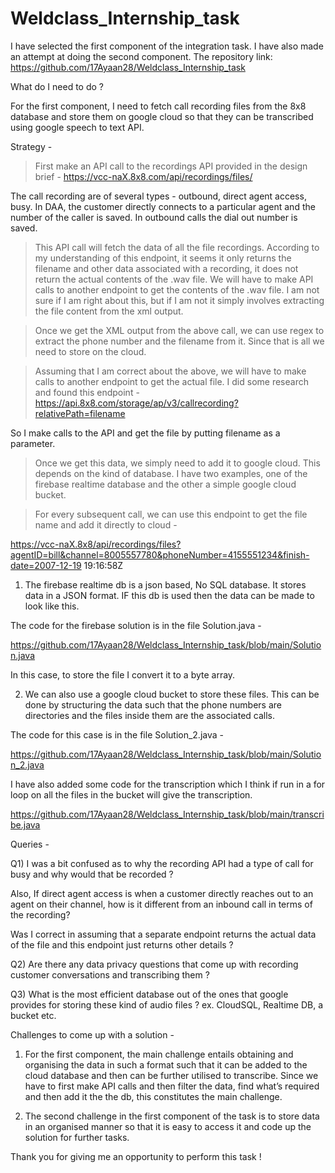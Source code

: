 # Weldclass_Internship_task




I have selected the first component of the integration task. I have also made an attempt at doing the second component.
The repository link: https://github.com/17Ayaan28/Weldclass_Internship_task

What do I need to do ?

For the first component, I need to fetch call recording files from the 8x8 database and store them on google cloud so that they can be transcribed using google speech to text API.

Strategy - 

> First make an API call to the recordings API provided in the design brief 
    - https://vcc-naX.8x8.com/api/recordings/files/

The call recording are of several types - outbound, direct agent access, busy. In DAA, the customer directly connects to a particular agent and the number of the caller is saved. In outbound calls the dial out number is saved. 

> This API call will fetch the data of all the file recordings. According to my understanding of this endpoint, it seems it only returns the filename and other data associated with a recording, it does not return the actual contents of the .wav file. We will have to make API calls to another endpoint to get the contents of the .wav file. I am not sure if I am right about this, but if I am not it simply involves extracting the file content from the xml output.

> Once we get the XML output from the above call, we can use regex to extract the phone number and the filename from it. Since that is all we need to store on the cloud.

> Assuming that I am correct about the above, we will have to make calls to another endpoint to get the actual file. I did some research and found this endpoint - 
https://api.8x8.com/storage/ap/v3/callrecording?relativePath=filename

So I make calls to the API and get the file by putting filename as a parameter.

> Once we get this data, we simply need to add it to google cloud. This depends on the kind of database. I have two examples, one of the firebase realtime database and the other a simple google cloud bucket.

> For every subsequent call, we can use this endpoint to get the file name and add it directly to cloud - 

https://vcc-naX.8x8/api/recordings/files?agentID=bill&channel=8005557780&phoneNumber=4155551234&finish-date=2007-12-19 19:16:58Z


1) The firebase realtime db is a json based, No SQL database. It stores data in a JSON format. IF this db is used then the data can be made to look like this.


The code for the firebase solution is in the file Solution.java - 

https://github.com/17Ayaan28/Weldclass_Internship_task/blob/main/Solution.java

In this case, to store the file I convert it to a byte array.

2) We can also use a google cloud bucket to store these files. This can be done by structuring the data such that the phone numbers are directories and the files inside them are the associated calls.

The code for this case is in the file Solution_2.java - 

https://github.com/17Ayaan28/Weldclass_Internship_task/blob/main/Solution_2.java

I have also added some code for the transcription which I think if run in a for loop on all the files in the bucket will give the transcription.

https://github.com/17Ayaan28/Weldclass_Internship_task/blob/main/transcribe.java

Queries - 

Q1) I was a bit confused as to why the recording API had a type of call for busy and why would that be recorded ?

Also, If direct agent access is when a customer directly reaches out to an agent on their channel, how is it different from an inbound call in terms of the recording?

Was I correct in assuming that a separate endpoint returns the actual data of the file and this endpoint just returns other details ?





Q2) Are there any data privacy questions that come up with recording customer conversations and transcribing them ?

Q3) What is the most efficient database out of the ones that google provides for storing these kind of audio files ? ex. CloudSQL, Realtime DB, a bucket etc.

Challenges to come up with a solution - 

1) For the first component, the main challenge entails obtaining and organising the data in such a format such that it can be added to the cloud database and then can be further utilised to transcribe. Since we have to first make API calls and then filter the data, find what’s required and then add it the the db, this constitutes the main challenge.

2) The second challenge in the first component of the task is to store data in an organised manner so that it is easy to access it and code up the solution for further tasks.

Thank you for giving me an opportunity to perform this task !


